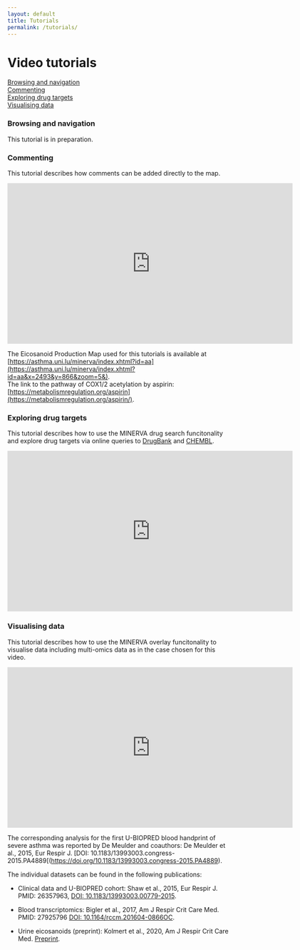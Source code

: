 ```yaml
---
layout: default
title: Tutorials
permalink: /tutorials/
---
```


# Video tutorials

[Browsing and navigation](#browsing-and-navigation)  
[Commenting](#commenting)  
[Exploring drug targets](#exploring-drug-targets)  
[Visualising data](#visualising-data)  

### Browsing and navigation

This tutorial is in preparation.


### Commenting

This tutorial describes how comments can be added directly to the map.  

<iframe width="640" height="360"
src="https://www.youtube.com/embed/vGUIpGBObt8?rel=0&amp;modestbranding=0" frameborder="0" allowfullscreen>
</iframe>

The Eicosanoid Production Map used for this tutorials is available at [https://asthma.uni.lu/minerva/index.xhtml?id=aa](https://asthma.uni.lu/minerva/index.xhtml?id=aa&x=2493&y=866&zoom=5&).  
The link to the pathway of COX1/2 acetylation by aspirin: [https://metabolismregulation.org/aspirin](https://metabolismregulation.org/aspirin/).  

### Exploring drug targets

This tutorial describes how to use the MINERVA drug search funcitonality and explore drug targets via online queries to [DrugBank](https://www.drugbank.ca) and [CHEMBL](https://www.ebi.ac.uk/chembl).  

<iframe width="640" height="360"
src="https://www.youtube.com/embed/J70ppBO46OI?rel=0&amp;modestbranding=0" frameborder="0" allowfullscreen>
</iframe>

### Visualising data

This tutorial describes how to use the MINERVA overlay funcitonality to visualise data including multi-omics data as in the case chosen for this video.   

<iframe width="640" height="360"
src="https://www.youtube.com/embed/mbPrYlKSY5M?rel=0&amp;modestbranding=0" frameborder="0" allowfullscreen>
</iframe>

The corresponding analysis for the first U-BIOPRED blood handprint of severe asthma was reported by De Meulder and coauthors: De Meulder et al., 2015, Eur Respir J. [DOI: 10.1183/13993003.congress-2015.PA4889[(https://doi.org/10.1183/13993003.congress-2015.PA4889).  

The individual datasets can be found in the following publications:  

- Clinical data and U-BIOPRED cohort: Shaw et al., 2015, Eur Respir J. PMID: 26357963, [DOI: 10.1183/13993003.00779-2015](https://doi.org/10.1183/13993003.00779-2015).  

- Blood transcriptomics: Bigler et al., 2017, Am J Respir Crit Care Med. PMID: 27925796 [DOI: 10.1164/rccm.201604-0866OC](https://doi.org/10.1164/rccm.201604-0866oc).     

- Urine eicosanoids (preprint): Kolmert et al., 2020, Am J Respir Crit Care Med. [Preprint](https://nottingham-repository.worktribe.com/output/4737555/urinary-leukotriene-e4-and-prostaglandin-d2-metabolites-increase-in-adult-and-childhood-severe-asthma-characterized-by-type-2-inflammation).   
